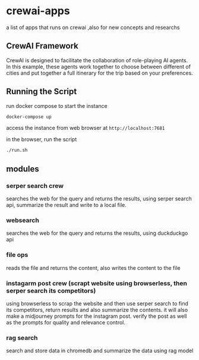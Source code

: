# crewai-apps

a list of apps that runs on crewai ,also for new concepts and researchs

## CrewAI Framework

CrewAI is designed to facilitate the collaboration of role-playing AI agents. In this example, these agents work together to choose between different of cities and put together a full itinerary for the trip based on your preferences.

## Running the Script

run docker compose to start the instance

```bash
docker-compose up
```

access the instance from web browser at `http://localhost:7681`

in the browser, run the script

```bash
./run.sh
```

## modules

### serper search crew

searches the web for the query and returns the results, using serper search api, summarize the result and write to a local file.

### websearch

searches the web for the query and returns the results, using duckduckgo api

### file ops

reads the file and returns the content, also writes the content to the file

### instagarm post crew (scrapt website using browserless, then serper search its competitors)

using browserless to scrap the website and then use serper search to find its competitors, return results and also summarize the contents.
it will also make a midjourney prompts for the instagram post.
verify the post as well as the prompts for quality and relevance control.

### rag search

search and store data in chromedb and summarize the data using rag model
